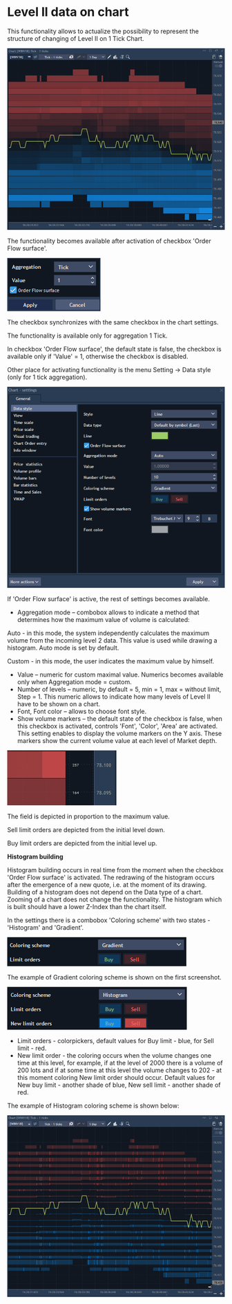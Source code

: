 # Level ll data on chart

This functionality allows to actualize the possibility to represent the structure of changing of Level II on 1 Tick Chart.

![](../../../.gitbook/assets/35.png)


The functionality becomes available after activation of checkbox 'Order Flow surface'.

![](../../../.gitbook/assets/36.png)


The checkbox synchronizes with the same checkbox in the chart settings.

The functionality is available only for aggregation 1 Tick.

In checkbox 'Order Flow surface', the default state is false, the checkbox is available only if 'Value' = 1, otherwise the checkbox is disabled.

Other place for activating functionality is the menu Setting -&gt; Data style \(only for 1 tick aggregation\).

![](../../../.gitbook/assets/37.png)

If 'Order Flow surface' is active, the rest of settings becomes available.

* Aggregation mode – combobox allows to indicate a method that determines how the maximum value of volume is calculated:

Auto - in this mode, the system independently calculates the maximum volume from the incoming level 2 data. This value is used while drawing a histogram. Auto mode is set by default.

Custom - in this mode, the user indicates the maximum value by himself.

* Value – numeric for custom maximal value. Numerics becomes available only when Aggregation mode = custom.
* Number of levels – numeric, by default = 5, min = 1, max = without limit, Step = 1. This numeric allows to indicate how many levels of Level II have to be shown on a chart.
* Font, Font color – allows to choose font style.
* Show volume markers – the default state of the checkbox is false, when this checkbox is activated, controls 'Font', 'Color', 'Area' are activated. This setting enables to display the volume markers on the Y axis. These markers show the current volume value at each level of Market depth. 

![](../../../.gitbook/assets/38.png)


The field is depicted in proportion to the maximum value.

Sell limit orders are depicted from the initial level down.

Buy limit orders are depicted from the initial level up.

**Histogram building**

Histogram building occurs in real time from the moment when the checkbox 'Order Flow surface' is activated. The redrawing of the histogram occurs after the emergence of a new quote, i.e. at the moment of its drawing. Building of a histogram does not depend on the Data type of a chart. Zooming of a chart does not change the functionality. The histogram which is built should have a lower Z-Index than the chart itself.

In the settings there is a combobox 'Coloring scheme' with two states - 'Histogram' and 'Gradient'.

![](../../../.gitbook/assets/39.png)


 The example of Gradient coloring scheme is shown on the first screenshot.​

![](../../../.gitbook/assets/40.png)

* Limit orders - сolorpickers, default values for Buy limit - blue, for Sell limit - red.
* New limit order - the coloring occurs when the volume changes one time at this level, for example, if at the level of 2000 there is a volume of 200 lots and if at some time at this level the volume changes to 202 - at this moment coloring New limit order should occur. Default values for New buy limit - another shade of blue, New sell limit - another shade of red.


The example of Histogram coloring scheme is shown below:​

![](../../../.gitbook/assets/41.png)



